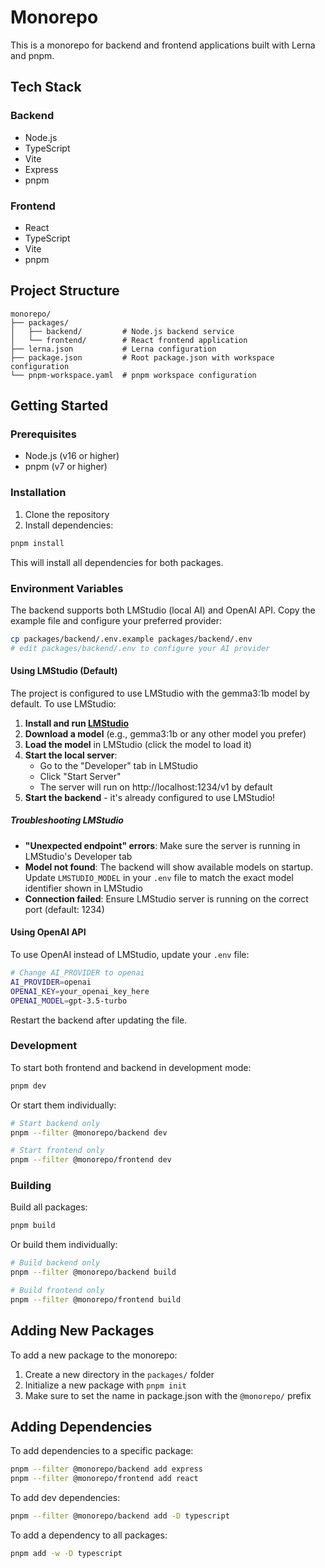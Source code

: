 # Monorepo

This is a monorepo for backend and frontend applications built with Lerna and pnpm.

## Tech Stack

### Backend

- Node.js
- TypeScript
- Vite
- Express
- pnpm

### Frontend

- React
- TypeScript
- Vite
- pnpm

## Project Structure

```
monorepo/
├── packages/
│   ├── backend/         # Node.js backend service
│   └── frontend/        # React frontend application
├── lerna.json           # Lerna configuration
├── package.json         # Root package.json with workspace configuration
└── pnpm-workspace.yaml  # pnpm workspace configuration
```

## Getting Started

### Prerequisites

- Node.js (v16 or higher)
- pnpm (v7 or higher)

### Installation

1. Clone the repository
2. Install dependencies:

```bash
pnpm install
```

This will install all dependencies for both packages.

### Environment Variables

The backend supports both LMStudio (local AI) and OpenAI API. Copy the example file and configure your preferred provider:

```bash
cp packages/backend/.env.example packages/backend/.env
# edit packages/backend/.env to configure your AI provider
```

#### Using LMStudio (Default)

The project is configured to use LMStudio with the gemma3:1b model by default. To use LMStudio:

1. **Install and run [LMStudio](https://lmstudio.ai/)**
2. **Download a model** (e.g., gemma3:1b or any other model you prefer)
3. **Load the model** in LMStudio (click the model to load it)
4. **Start the local server**:
   - Go to the "Developer" tab in LMStudio
   - Click "Start Server"
   - The server will run on http://localhost:1234/v1 by default
5. **Start the backend** - it's already configured to use LMStudio!

##### Troubleshooting LMStudio

- **"Unexpected endpoint" errors**: Make sure the server is running in LMStudio's Developer tab
- **Model not found**: The backend will show available models on startup. Update `LMSTUDIO_MODEL` in your `.env` file to match the exact model identifier shown in LMStudio
- **Connection failed**: Ensure LMStudio server is running on the correct port (default: 1234)

#### Using OpenAI API

To use OpenAI instead of LMStudio, update your `.env` file:

```bash
# Change AI_PROVIDER to openai
AI_PROVIDER=openai
OPENAI_KEY=your_openai_key_here
OPENAI_MODEL=gpt-3.5-turbo
```

Restart the backend after updating the file.

### Development

To start both frontend and backend in development mode:

```bash
pnpm dev
```

Or start them individually:

```bash
# Start backend only
pnpm --filter @monorepo/backend dev

# Start frontend only
pnpm --filter @monorepo/frontend dev
```

### Building

Build all packages:

```bash
pnpm build
```

Or build them individually:

```bash
# Build backend only
pnpm --filter @monorepo/backend build

# Build frontend only
pnpm --filter @monorepo/frontend build
```

## Adding New Packages

To add a new package to the monorepo:

1. Create a new directory in the `packages/` folder
2. Initialize a new package with `pnpm init`
3. Make sure to set the name in package.json with the `@monorepo/` prefix

## Adding Dependencies

To add dependencies to a specific package:

```bash
pnpm --filter @monorepo/backend add express
pnpm --filter @monorepo/frontend add react
```

To add dev dependencies:

```bash
pnpm --filter @monorepo/backend add -D typescript
```

To add a dependency to all packages:

```bash
pnpm add -w -D typescript
```
